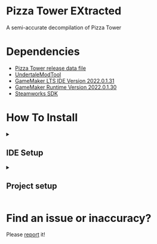 # Pizza Tower EXtracted
A semi-accurate decompilation of Pizza Tower


# Dependencies
- [Pizza Tower release data file](https://store.steampowered.com/app/2231450/Pizza_Tower/)
- [UndertaleModTool](https://github.com/UnderminersTeam/UndertaleModTool/releases/tag/0.8.2.0)
- [GameMaker LTS IDE Version 2022.0.1.31](https://gms.yoyogames.com/GameMaker-Installer-2022.0.1.31.exe)
- [GameMaker Runtime Version 2022.0.1.30](https://drive.google.com/file/d/1NGlNwAVUgff5biokP7SW8mbp4lYafb6e/view?usp=sharing)
- [Steamworks SDK](https://partner.steamgames.com/?goto=%2Fdownloads%2Fsteamworks_sdk_155.zip)
# How To Install

<details>
  <summary><h2>IDE Setup</h2></summary>

  1. Install the [GameMaker LTS IDE Version 2022.0.1.31](https://gms.yoyogames.com/GameMaker-Installer-2022.0.1.31.exe).
  2. Attempt to install LTS runtime 2022.1.30.
  3. Download the [Steamworks SDK](https://partner.steamgames.com/?goto=%2Fdownloads%2Fsteamworks_sdk_155.zip)
  4. extract the SDK to a new directory: `C:\steamworksSdk` (the extracted location must match this file path: `C:\steamworksSdk\Readme.txt`)
     
  <details>
    <summary><h2>If the runtime failed to install</h2></summary>
  
  As of 6/9/2025, Runtime version 2022.0.1.30 is unable to download from yoyogames, this is why I have included a download link for it.
  
  ---
  
  1.  Install [GameMaker Runtime Version 2022.0.1.30](https://drive.google.com/file/d/1NGlNwAVUgff5biokP7SW8mbp4lYafb6e/view?usp=sharing).
  2.  Close **GameMaker LTS**.
  3.  Go to `C:\ProgramData\GameMakerStudio2-LTS\Cache\runtimes` and extract the runtime. (The extracted location must match this file path: `C:\ProgramData\GameMakerStudio2-LTS\Cache\runtimes\runtime-2022.0.1.30\receipt.json`)
      * **NOTE**: `ProgramData` is a hidden folder! Make sure to enable hidden files inside Windows Explorer!
  
  ---
  
  4.  Since a new runtime was downloaded, make sure to go into the `runtime.json` file in `C:\ProgramData\GameMakerStudio2-LTS`.
  
      It should look something like this:
  
      ```json
      {
        "active": "2022.0.3.99",
        "2022.0.3.99": "C:\\ProgramData/GameMakerStudio2-LTS/Cache/runtimes\\runtime-2022.0.3.99&[https://gms.yoyogames.com/Zeus-Runtime-LTS.rss](https://gms.yoyogames.com/Zeus-Runtime-LTS.rss)"
      }
      ```
  
      You want to make sure to change it to something like:
  
      ```json
      {
        "active": "2022.0.1.30",
        "2022.0.1.30": "C:\\ProgramData/GameMakerStudio2-LTS/Cache/runtimes\\runtime-2022.0.1.30&[https://gms.yoyogames.com/Zeus-Runtime-LTS.rss](https://gms.yoyogames.com/Zeus-Runtime-LTS.rss)",
        "2022.0.3.99": "C:\\ProgramData/GameMakerStudio2-LTS/Cache/runtimes\\runtime-2022.0.3.99&[https://gms.yoyogames.com/Zeus-Runtime-LTS.rss](https://gms.yoyogames.com/Zeus-Runtime-LTS.rss)"
      }
      ```
  
      Doing this *SHOULD* fix the issue of the runtime not installing. For me, I have had trial and error with it; sometimes I need to re-do the process over again after it doesn't work after one try.
  
  </details>
     
</details>

<details>
  <summary><h2>Project setup</h2></summary>

  Due to Pizza Tower costing money, I have created a script which should prevent anybody from compiling and playing this build without owning a copy themselves.

  (OPTIONAL) Disable `Real-time protection` in Windows Security, since this is going to copy a large amount of files it is heavily recommended.

  1. Download the 0.8.2.0 release build for [UndertaleModTool](https://github.com/UnderminersTeam/UndertaleModTool/releases/tag/0.8.2.0).

  2. Open the data.win file for Pizza Tower.

  <img src=".github/Guide1.png">

  <img src=".github/Guide2.png">

  3. Press the `Run other script...` button.

  <img src=".github/Guide3.png">

  4. Run `SpriteRipper.csx`, this will rip the sprites from the data.win file and add them to the GameMaker project.

  <img src=".github/Guide4.png">

  5. Select the `PizzaTower_GM2` project folder.

  <img src=".github/Guide5.png">
  
  6. Edit or remove the .gitignore file from the repository, this will allow you to commit the assets in git.
</details>

# Find an issue or inaccuracy?

Please [report](https://github.com/crystallizedsparkle/Pizza-Tower-EXtracted/issues/new/choose) it!
